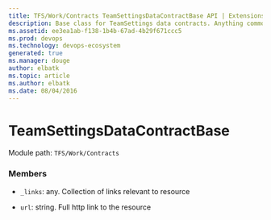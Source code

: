 ```yaml
---
title: TFS/Work/Contracts TeamSettingsDataContractBase API | Extensions for Azure DevOps Services
description: Base class for TeamSettings data contracts. Anything common goes here.
ms.assetid: ee3ea1ab-f138-1b4b-67ad-4b29f671ccc5
ms.prod: devops
ms.technology: devops-ecosystem
generated: true
ms.manager: douge
author: elbatk
ms.topic: article
ms.author: elbatk
ms.date: 08/04/2016
---
```


# TeamSettingsDataContractBase

Module path: `TFS/Work/Contracts`


### Members

* `_links`: any. Collection of links relevant to resource

* `url`: string. Full http link to the resource

